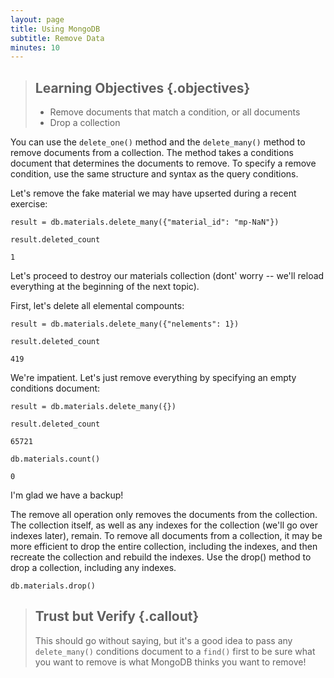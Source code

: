 ```yaml
---
layout: page
title: Using MongoDB
subtitle: Remove Data
minutes: 10
---
```

> ## Learning Objectives {.objectives}
>
> * Remove documents that match a condition, or all documents
> * Drop a collection

You can use the `delete_one()` method and the `delete_many()` method to remove documents from a collection. The method takes a conditions document that determines the documents to remove. To specify a remove condition, use the same structure and syntax as the query conditions.

Let's remove the fake material we may have upserted during a recent exercise:

~~~ {.python}
result = db.materials.delete_many({"material_id": "mp-NaN"})
~~~
~~~ {.python}
result.deleted_count
~~~
~~~ {.output}
1
~~~

Let's proceed to destroy our materials collection (dont' worry -- we'll reload everything at the beginning of the next topic).

First, let's delete all elemental compounts:

~~~ {.python}
result = db.materials.delete_many({"nelements": 1})
~~~
~~~ {.python}
result.deleted_count
~~~
~~~ {.output}
419
~~~

We're impatient. Let's just remove everything by specifying an empty conditions document:

~~~ {.python}
result = db.materials.delete_many({})
~~~
~~~ {.python}
result.deleted_count
~~~
~~~ {.output}
65721
~~~
~~~ {.python}
db.materials.count()
~~~
~~~ {.output}
0
~~~

I'm glad we have a backup!

The remove all operation only removes the documents from the collection. The collection itself, as well as any indexes for the collection (we'll go over indexes later), remain. To remove all documents from a collection, it may be more efficient to drop the entire collection, including the indexes, and then recreate the collection and rebuild the indexes. Use the drop() method to drop a collection, including any indexes.

~~~ {.python}
db.materials.drop()
~~~

> ## Trust but Verify {.callout}
>
> This should go without saying, but it's a good idea to pass any `delete_many()` conditions document to a `find()` first to be sure what you want to remove is what MongoDB thinks you want to remove!
